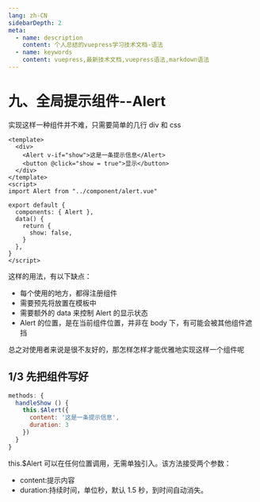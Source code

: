 ```yaml
---
lang: zh-CN
sidebarDepth: 2
meta:
  - name: description
    content: 个人总结的vuepress学习技术文档-语法
  - name: keywords
    content: vuepress,最新技术文档,vuepress语法,markdown语法
---
```


# 九、全局提示组件--Alert

实现这样一种组件并不难，只需要简单的几行 div 和 css

```vue
<template>
  <div>
    <Alert v-if="show">这是一条提示信息</Alert>
    <button @click="show = true">显示</button>
  </div>
</template>
<script>
import Alert from "../component/alert.vue"

export default {
  components: { Alert },
  data() {
    return {
      show: false,
    }
  },
}
</script>
```

这样的用法，有以下缺点：

- 每个使用的地方，都得注册组件
- 需要预先将<Alert>放置在模板中
- 需要额外的 data 来控制 Alert 的显示状态
- Alert 的位置，是在当前组件位置，并非在 body 下，有可能会被其他组件遮挡

总之对使用者来说是很不友好的，那怎样怎样才能优雅地实现这样一个组件呢

## 1/3 先把组件写好

```js
methods: {
  handleShow () {
    this.$Alert({
      content: '这是一条提示信息',
      duration: 3
    })
  }
}
```

this.\$Alert 可以在任何位置调用，无需单独引入。该方法接受两个参数：

- content:提示内容
- duration:持续时间，单位秒，默认 1.5 秒，到时间自动消失。
